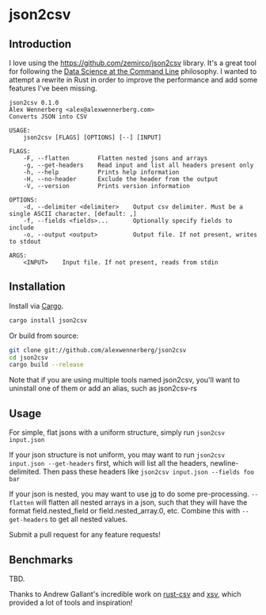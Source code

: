 # json2csv

## Introduction

I love using the https://github.com/zemirco/json2csv library. It's a great tool for following the [Data Science at the Command Line](https://www.datascienceatthecommandline.com/) philosophy. I wanted to attempt a rewrite in Rust in order to improve the performance and add some features I've been missing.

```
json2csv 0.1.0
Alex Wennerberg <alex@alexwennerberg.com>
Converts JSON into CSV

USAGE:
    json2csv [FLAGS] [OPTIONS] [--] [INPUT]

FLAGS:
    -F, --flatten        Flatten nested jsons and arrays
    -g, --get-headers    Read input and list all headers present only
    -h, --help           Prints help information
    -H, --no-header      Exclude the header from the output
    -V, --version        Prints version information

OPTIONS:
    -d, --delimiter <delimiter>    Output csv delimiter. Must be a single ASCII character. [default: ,]
    -f, --fields <fields>...       Optionally specify fields to include
    -o, --output <output>          Output file. If not present, writes to stdout

ARGS:
    <INPUT>    Input file. If not present, reads from stdin
```

## Installation

Install via [Cargo](https://doc.rust-lang.org/cargo/getting-started/installation.html).


```bash
cargo install json2csv
```

Or build from source:

```bash
git clone git://github.com/alexwennerberg/json2csv
cd json2csv
cargo build --release
```

Note that if you are using multiple tools named json2csv, you'll want to uninstall one of them or add an alias, such as json2csv-rs

## Usage

For simple, flat jsons with a uniform structure, simply run `json2csv input.json`

If your json structure is not uniform, you may want to run `json2csv input.json --get-headers` first, which will list all the headers, newline-delimited. Then pass these headers like `json2csv input.json --fields foo bar`

If your json is nested, you may want to use [jq](https://stedolan.github.io/jq/) to do some pre-processing. `--flatten` will flatten all nested arrays in a json, such that they will have the format field.nested_field or field.nested_array.0, etc. Combine this with `--get-headers` to get all nested values.

Submit a pull request for any feature requests!

## Benchmarks

TBD.

Thanks to Andrew Gallant's incredible work on [rust-csv](https://github.com/BurntSushi/rust-csv) and [xsv](https://github.com/BurntSushi/xsv), which provided a lot of tools and inspiration!

